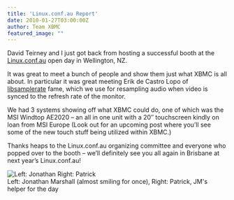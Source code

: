 ```yaml
---
title: 'Linux.conf.au Report'
date: 2010-01-27T03:00:00Z
author: Team XBMC
featured_image: ""
---
```

David Teirney and I just got back from hosting a successful booth at the [Linux.conf.au](https://www.lca2010.org.nz/) open day in Wellington, NZ.

 It was great to meet a bunch of people and show them just what XBMC is all about. In particular it was great meeting Erik de Castro Lopo of [libsamplerate](http://www.mega-nerd.com/SRC/) fame, which we use for resampling audio when video is synced to the refresh rate of the monitor.

 We had 3 systems showing off what XBMC could do, one of which was the MSI Windtop AE2020 – an all in one unit with a 20″ touchscreen kindly on loan from MSI Europe (Look out for an upcoming post where you’ll see some of the new touch stuff being utilized within XBMC.)

 Thanks heaps to the Linux.conf.au organizing committee and everyone who popped over to the booth – we’ll definitely see you all again in Brisbane at next year’s Linux.conf.au!

 ![Left: Jonathan Right: Patrick](/sites/default/files/uploads/linuxconf-scaled.jpg "linuxconf-scaled")  
 Left: Jonathan Marshall (almost smiling for once), Right: Patrick, JM's helper for the day

  